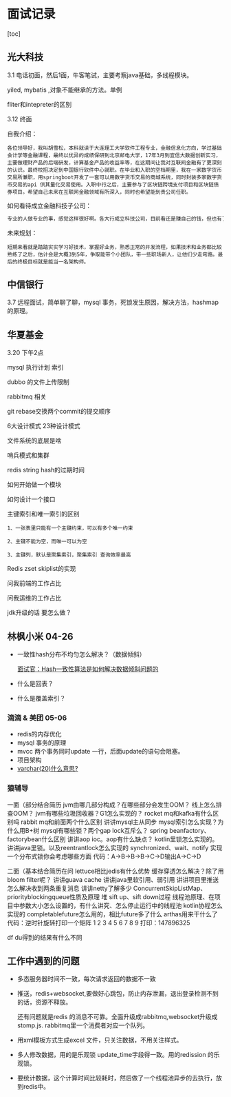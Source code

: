 # 面试记录

[toc]

## 光大科技 

3.1 电话初面，然后1面，牛客笔试，主要考察java基础，多线程模块。

yiled, mybatis ,对象不能继承的方法。单例

fliter和intepreter的区别

3.12 终面

自我介绍：

```
各位领导好，我叫胡雪松，本科就读于大连理工大学软件工程专业，金融信息化方向，学过基础会计学等金融课程，最终以优异的成绩保研到北京邮电大学，17年3月到宜信大数据创新实习，主要做理财产品的后端研发，计算基金产品的收益率等，在这期间让我对互联网金融有了更深刻的认识。最终校招决定到中国银行软件中心就职。在毕业和入职的空档期里，我在一家数字货币交易所兼职，用springboot开发了一套可以用数字货币交易的商城系统，同时封装多家数字货币交易的api 供其量化交易使用。入职中行之后，主要参与了区块链跨境支付项目和区块链债券项目。希望自己未来在互联网金融领域有所深入，同时也希望能到贵公司任职。
```



如何看待成立金融科技子公司：

```java
专业的人做专业的事，感觉这样很好啊。各大行成立科技公司，目前看还是赚自己的钱，但也有了更多的自主权，长远发展可以向外进行业务拓展，可以更有力于自身的科技能力提升！
```



未来规划：

```
短期来看就是踏踏实实学习好技术，掌握好业务，熟悉正常的开发流程，如果技术和业务都比较熟练了之后，估计会是大概3到5年，争取能带个小团队，带一些职场新人，让他们少走弯路。最后的终极目标就是能当一名架构师。
```

## 中信银行

3.7 远程面试，简单聊了聊，mysql 事务，死锁发生原因，解决方法，hashmap的原理。

## 华夏基金

3.20 下午2点

mysql 执行计划 索引

dubbo 的文件上传限制

rabbitmq 相关

git rebase交换两个commit的提交顺序

6大设计模式 23种设计模式

文件系统的底层是啥

哨兵模式和集群

redis string hash的过期时间

如何开始做一个模块

如何设计一个接口

主键索引和唯一索引的区别 

```
1、一张表里只能有一个主键约束，可以有多个唯一约束

2、主键不能为空，而唯一可以为空

3、主键列，默认是聚集索引，聚集索引 查询效率最高

```

Redis zset skiplist的实现

问我前端的工作占比

问我运维的工作占比

jdk升级的话 要怎么做？



## 林枫小米 04-26

* 一致性hash分布不均匀怎么解决？（数据倾斜）

  [面试官：Hash一致性算法是如何解决数据倾斜问题的](https://blog.csdn.net/weixin_42864905/article/details/105635577)

* 什么是回表？

* 什么是覆盖索引？

  

### 滴滴  & 美团 05-06

* redis的内存优化
* mysql 事务的原理
* mvcc  两个事务同时update 一行，后面update的语句会阻塞。
* 项目架构
* [varchar(20)什么意思?](https://www.cnblogs.com/lzh007blog/p/4437095.html)



### 猿辅导


一面（部分结合简历
jvm由哪几部分构成？在哪些部分会发生OOM？
线上怎么排查OOM？
jvm有哪些垃圾回收器？G1怎么实现的？
rocket mq和kafka有什么区别吗
rabbit mq和前面两个什么区别
讲讲mysql主从同步
mysql索引怎么实现？为什么用B+树
mysql有哪些锁？两个gap lock互斥么？
spring beanfactory、factorybean什么区别
讲讲aop ioc。aop有什么缺点？
kotlin里锁怎么实现的。讲讲java里锁。以及reentrantlock怎么实现的
synchronized、wait、notify
实现一个分布式锁你会考虑哪些方面
代码：A->B->B->B->C->D输出A->C->D

二面（基本结合简历在问
lettuce相比jedis有什么优势
缓存穿透怎么解决？除了用bloom filter呢？
讲讲guava cache
讲讲java里软引用、弱引用
讲讲项目里推送怎么解决收到两条重复消息
讲讲netty了解多少
ConcurrentSkipListMap、priorityblockingqueue性质及原理
堆 sift up、sift down过程
线程池原理、在项目中参数大小怎么设置的，有什么讲究、怎么停止运行中的线程池
kotlin协程怎么实现的
completablefuture怎么用的，相比future多了什么
arthas用来干什么了
代码：逆时针旋转打印一个矩阵
1 2 3
4 5 6 
7 8 9
打印：147896325



df  du得到的结果有什么不同

## 工作中遇到的问题



* 多态服务器时间不一致，每次请求返回的数据不一致

* 推送，redis+websocket,要做好心跳包，防止内存泄漏，退出登录检测不到的话，资源不释放。

  还有问题就是redis 的消息不可靠。全面升级成rabbitmq,websocket升级成stomp.js. rabbitmq里一个消费者对应一个队列。

* 用xml模板方式生成excel 文件，只关注数据，不用关注样式。

* 多人修改数据，用的是乐观锁 update_time字段得一致。用的redission 的乐观锁。

* 要统计数据，这个计算时间比较耗时，然后做了一个线程池异步的去执行，放到redis中。



















